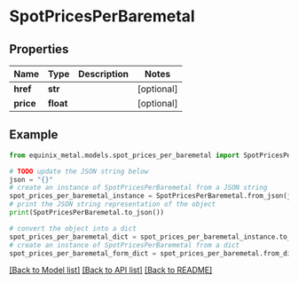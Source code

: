 # SpotPricesPerBaremetal


## Properties

Name | Type | Description | Notes
------------ | ------------- | ------------- | -------------
**href** | **str** |  | [optional] 
**price** | **float** |  | [optional] 

## Example

```python
from equinix_metal.models.spot_prices_per_baremetal import SpotPricesPerBaremetal

# TODO update the JSON string below
json = "{}"
# create an instance of SpotPricesPerBaremetal from a JSON string
spot_prices_per_baremetal_instance = SpotPricesPerBaremetal.from_json(json)
# print the JSON string representation of the object
print(SpotPricesPerBaremetal.to_json())

# convert the object into a dict
spot_prices_per_baremetal_dict = spot_prices_per_baremetal_instance.to_dict()
# create an instance of SpotPricesPerBaremetal from a dict
spot_prices_per_baremetal_form_dict = spot_prices_per_baremetal.from_dict(spot_prices_per_baremetal_dict)
```
[[Back to Model list]](../README.md#documentation-for-models) [[Back to API list]](../README.md#documentation-for-api-endpoints) [[Back to README]](../README.md)


